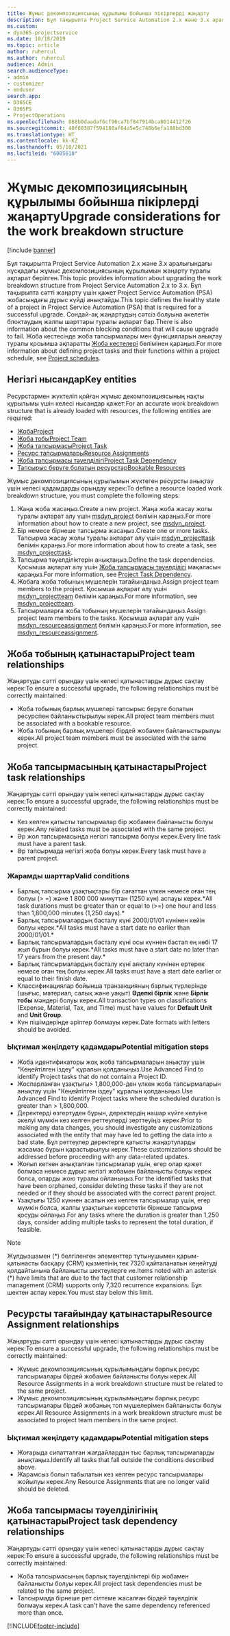 ```yaml
---
title: Жұмыс декомпозициясының құрылымы бойынша пікірлерді жаңарту
description: Бұл тақырыпта Project Service Automation 2.x және 3.x аралығындағы нұсқадағы жұмыс декомпозициясының құрылымын жаңарту туралы ақпарат берілген.
ms.custom:
- dyn365-projectservice
ms.date: 10/18/2019
ms.topic: article
author: ruhercul
ms.author: ruhercul
audience: Admin
search.audienceType:
- admin
- customizer
- enduser
search.app:
- D365CE
- D365PS
- ProjectOperations
ms.openlocfilehash: 868b0daadaf6cf96ca7bf847914bca8014412f26
ms.sourcegitcommit: 40f68387f594180af64a5e5c748b6efa188bd300
ms.translationtype: HT
ms.contentlocale: kk-KZ
ms.lasthandoff: 05/10/2021
ms.locfileid: "6005618"
---
```

# <a name="upgrade-considerations-for-the-work-breakdown-structure"></a><span data-ttu-id="e2d3f-103">Жұмыс декомпозициясының құрылымы бойынша пікірлерді жаңарту</span><span class="sxs-lookup"><span data-stu-id="e2d3f-103">Upgrade considerations for the work breakdown structure</span></span>

[!include [banner](../includes/psa-now-project-operations.md)]

<span data-ttu-id="e2d3f-104">Бұл тақырыпта Project Service Automation 2.x және 3.x аралығындағы нұсқадағы жұмыс декомпозициясының құрылымын жаңарту туралы ақпарат берілген.</span><span class="sxs-lookup"><span data-stu-id="e2d3f-104">This topic provides information about upgrading the work breakdown structure from Project Service Automation 2.x to 3.x.</span></span> <span data-ttu-id="e2d3f-105">Бұл тақырыпта сәтті жаңарту үшін қажет Project Service Automation (PSA) жобасындағы дұрыс күйді анықтайды.</span><span class="sxs-lookup"><span data-stu-id="e2d3f-105">This topic defines the healthy state of a project in Project Service Automation (PSA) that is required for a successful upgrade.</span></span> <span data-ttu-id="e2d3f-106">Сондай-ақ жаңартудың сәтсіз болуына әкелетін блоктаудың жалпы шарттары туралы ақпарат бар.</span><span class="sxs-lookup"><span data-stu-id="e2d3f-106">There is also information about the common blocking conditions that will cause upgrade to fail.</span></span> <span data-ttu-id="e2d3f-107">Жоба кестесінде жоба тапсырмалары мен функцияларын анықтау туралы қосымша ақпаратты [Жоба кестелері](project-creating.md) бөлімінен қараңыз.</span><span class="sxs-lookup"><span data-stu-id="e2d3f-107">For more information about defining project tasks and their functions within a project schedule, see [Project schedules](project-creating.md).</span></span>

## <a name="key-entities"></a><span data-ttu-id="e2d3f-108">Негізгі нысандар</span><span class="sxs-lookup"><span data-stu-id="e2d3f-108">Key entities</span></span>
<span data-ttu-id="e2d3f-109">Ресурстармен жүктеліп қойған жұмыс декомпозициясының нақты құрылымы үшін келесі нысандар қажет:</span><span class="sxs-lookup"><span data-stu-id="e2d3f-109">For an accurate work breakdown structure that is already loaded with resources, the following entities are required:</span></span>

- [<span data-ttu-id="e2d3f-110">Жоба</span><span class="sxs-lookup"><span data-stu-id="e2d3f-110">Project</span></span>](/dynamics365/customerengagement/on-premises/developer/entities/msdyn_project)
- [<span data-ttu-id="e2d3f-111">Жоба тобы</span><span class="sxs-lookup"><span data-stu-id="e2d3f-111">Project Team</span></span>](/dynamics365/customerengagement/on-premises/developer/entities/msdyn_projectteam)
- [<span data-ttu-id="e2d3f-112">Жоба тапсырмасы</span><span class="sxs-lookup"><span data-stu-id="e2d3f-112">Project Task</span></span>](/dynamics365/customerengagement/on-premises/developer/entities/msdyn_projecttask)
- [<span data-ttu-id="e2d3f-113">Ресурс тапсырмалары</span><span class="sxs-lookup"><span data-stu-id="e2d3f-113">Resource Assignments</span></span>](/dynamics365/customerengagement/on-premises/developer/entities/msdyn_resourceassignment)
- [<span data-ttu-id="e2d3f-114">Жоба тапсырмасы тәуелділігі</span><span class="sxs-lookup"><span data-stu-id="e2d3f-114">Project Task Dependency</span></span>](/dynamics365/customerengagement/on-premises/developer/entities/msdyn_projecttaskdependency)
- [<span data-ttu-id="e2d3f-115">Тапсырыс беруге болатын ресурстар</span><span class="sxs-lookup"><span data-stu-id="e2d3f-115">Bookable Resources</span></span>](/dynamics365/customerengagement/on-premises/developer/entities/bookableresource)

<span data-ttu-id="e2d3f-116">Жұмыс декомпозициясының құрылымын жүктеген ресурсты анықтау үшін келесі қадамдарды орындау керек:</span><span class="sxs-lookup"><span data-stu-id="e2d3f-116">To define a resource loaded work breakdown structure, you must complete the following steps:</span></span>

1. <span data-ttu-id="e2d3f-117">Жаңа жоба жасаңыз.</span><span class="sxs-lookup"><span data-stu-id="e2d3f-117">Create a new project.</span></span> <span data-ttu-id="e2d3f-118">Жаңа жоба жасау жолы туралы ақпарат алу үшін [msdyn_project](/dynamics365/customerengagement/on-premises/developer/entities/msdyn_project) бөлімін қараңыз.</span><span class="sxs-lookup"><span data-stu-id="e2d3f-118">For more information about how to create a new project, see [msdyn_project](/dynamics365/customerengagement/on-premises/developer/entities/msdyn_project).</span></span>
2. <span data-ttu-id="e2d3f-119">Бір немесе бірнеше тапсырма жасаңыз.</span><span class="sxs-lookup"><span data-stu-id="e2d3f-119">Create one or more tasks.</span></span> <span data-ttu-id="e2d3f-120">Тапсырма жасау жолы туралы ақпарат алу үшін [msdyn_projecttask](/dynamics365/customerengagement/on-premises/developer/entities/msdyn_projecttask) бөлімін қараңыз.</span><span class="sxs-lookup"><span data-stu-id="e2d3f-120">For more information about how to create a task, see [msdyn_projecttask](/dynamics365/customerengagement/on-premises/developer/entities/msdyn_projecttask).</span></span>
3. <span data-ttu-id="e2d3f-121">Тапсырма тәуелділіктерін анықтаңыз.</span><span class="sxs-lookup"><span data-stu-id="e2d3f-121">Define the task dependencies.</span></span> <span data-ttu-id="e2d3f-122">Қосымша ақпарат алу үшін [Жоба тапсырмасы тәуелділігі](/dynamics365/customerengagement/on-premises/developer/entities/msdyn_projecttaskdependency) мақаласын қараңыз.</span><span class="sxs-lookup"><span data-stu-id="e2d3f-122">For more information, see [Project Task Dependency](/dynamics365/customerengagement/on-premises/developer/entities/msdyn_projecttaskdependency).</span></span>
4. <span data-ttu-id="e2d3f-123">Жобаға жоба тобының мүшелерін тағайындаңыз.</span><span class="sxs-lookup"><span data-stu-id="e2d3f-123">Assign project team members to the project.</span></span> <span data-ttu-id="e2d3f-124">Қосымша ақпарат алу үшін [msdyn_projectteam](/dynamics365/customerengagement/on-premises/developer/entities/msdyn_projectteam) бөлімін қараңыз.</span><span class="sxs-lookup"><span data-stu-id="e2d3f-124">For more information, see [msdyn_projectteam](/dynamics365/customerengagement/on-premises/developer/entities/msdyn_projectteam).</span></span>
5. <span data-ttu-id="e2d3f-125">Тапсырмаларға жоба тобының мүшелерін тағайындаңыз.</span><span class="sxs-lookup"><span data-stu-id="e2d3f-125">Assign project team members to the tasks.</span></span> <span data-ttu-id="e2d3f-126">Қосымша ақпарат алу үшін [msdyn_resourceassignment](/dynamics365/customerengagement/on-premises/developer/entities/msdyn_resourceassignment) бөлімін қараңыз.</span><span class="sxs-lookup"><span data-stu-id="e2d3f-126">For more information, see [msdyn_resourceassignment](/dynamics365/customerengagement/on-premises/developer/entities/msdyn_resourceassignment).</span></span>

## <a name="project-team-relationships"></a><span data-ttu-id="e2d3f-127">Жоба тобының қатынастары</span><span class="sxs-lookup"><span data-stu-id="e2d3f-127">Project team relationships</span></span>

<span data-ttu-id="e2d3f-128">Жаңартуды сәтті орындау үшін келесі қатынастарды дұрыс сақтау керек:</span><span class="sxs-lookup"><span data-stu-id="e2d3f-128">To ensure a successful upgrade, the following relationships must be correctly maintained:</span></span>
- <span data-ttu-id="e2d3f-129">Жоба тобының барлық мүшелері тапсырыс беруге болатын ресурспен байланыстырылуы керек.</span><span class="sxs-lookup"><span data-stu-id="e2d3f-129">All project team members must be associated with a bookable resource.</span></span>
- <span data-ttu-id="e2d3f-130">Жоба тобының барлық мүшелері бірдей жобамен байланыстырылуы керек.</span><span class="sxs-lookup"><span data-stu-id="e2d3f-130">All project team members must be associated with the same project.</span></span> 

## <a name="project-task-relationships"></a><span data-ttu-id="e2d3f-131">Жоба тапсырмасының қатынастары</span><span class="sxs-lookup"><span data-stu-id="e2d3f-131">Project task relationships</span></span>
<span data-ttu-id="e2d3f-132">Жаңартуды сәтті орындау үшін келесі қатынастарды дұрыс сақтау керек:</span><span class="sxs-lookup"><span data-stu-id="e2d3f-132">To ensure a successful upgrade, the following relationships must be correctly maintained:</span></span>

- <span data-ttu-id="e2d3f-133">Кез келген қатысты тапсырмалар бір жобамен байланысты болуы керек.</span><span class="sxs-lookup"><span data-stu-id="e2d3f-133">Any related tasks must be associated with the same project.</span></span>
- <span data-ttu-id="e2d3f-134">Әр жол тапсырмасында негізгі тапсырма болуы керек.</span><span class="sxs-lookup"><span data-stu-id="e2d3f-134">Every line task must have a parent task.</span></span>
- <span data-ttu-id="e2d3f-135">Әр тапсырмада негізгі жоба болуы керек.</span><span class="sxs-lookup"><span data-stu-id="e2d3f-135">Every task must have a parent project.</span></span>

### <a name="valid-conditions"></a><span data-ttu-id="e2d3f-136">Жарамды шарттар</span><span class="sxs-lookup"><span data-stu-id="e2d3f-136">Valid conditions</span></span>

- <span data-ttu-id="e2d3f-137">Барлық тапсырма ұзақтықтары бір сағаттан үлкен немесе оған тең болуы (> =) және 1 800 000 минуттан (1250 күн) аспауы керек.\*</span><span class="sxs-lookup"><span data-stu-id="e2d3f-137">All task durations must be greater than or equal to (>=) one hour and less than 1,800,000 minutes (1,250 days).\*</span></span>
- <span data-ttu-id="e2d3f-138">Барлық тапсырмалардың басталу күні 2000/01/01 күнінен кейін болуы керек.\*</span><span class="sxs-lookup"><span data-stu-id="e2d3f-138">All tasks must have a start date no earlier than 2000/01/01.\*</span></span>
- <span data-ttu-id="e2d3f-139">Барлық тапсырмалардың басталу күні осы күннен бастап ең көбі 17 жыл бұрын болуы керек.\*</span><span class="sxs-lookup"><span data-stu-id="e2d3f-139">All tasks must have a start date no later than 17 years from the present day.\*</span></span>
- <span data-ttu-id="e2d3f-140">Барлық тапсырмалардың басталу күні аяқталу күнінен ертерек немесе оған тең болуы керек.</span><span class="sxs-lookup"><span data-stu-id="e2d3f-140">All tasks must have a start date earlier or equal to their finish date.</span></span>
- <span data-ttu-id="e2d3f-141">Классификациялар бойынша транзакцияның барлық түрлерінде (шығыс, материал, салық және уақыт) **Әдепкі бірлік** және **Бірлік тобы** мәндері болуы керек.</span><span class="sxs-lookup"><span data-stu-id="e2d3f-141">All transaction types on classifications (Expense, Material, Tax, and Time) must have values for **Default Unit** and **Unit Group**.</span></span>
- <span data-ttu-id="e2d3f-142">Күн пішімдерінде әріптер болмауы керек.</span><span class="sxs-lookup"><span data-stu-id="e2d3f-142">Date formats with letters should be avoided.</span></span>

### <a name="potential-mitigation-steps"></a><span data-ttu-id="e2d3f-143">Ықтимал жеңілдету қадамдары</span><span class="sxs-lookup"><span data-stu-id="e2d3f-143">Potential mitigation steps</span></span>
- <span data-ttu-id="e2d3f-144">Жоба идентификаторы жоқ жоба тапсырмаларын анықтау үшін "Кеңейтілген іздеу" құралын қолданыңыз.</span><span class="sxs-lookup"><span data-stu-id="e2d3f-144">Use Advanced Find to identify Project tasks that do not contain a Project ID.</span></span>
- <span data-ttu-id="e2d3f-145">Жоспарланған ұзақтығы> 1,800,000-ден үлкен жоба тапсырмаларын анықтау үшін "Кеңейтілген іздеу" құралын қолданыңыз.</span><span class="sxs-lookup"><span data-stu-id="e2d3f-145">Use Advanced Find to identify Project tasks where the scheduled duration is greater than > 1,800,000.</span></span>
- <span data-ttu-id="e2d3f-146">Деректерді өзгертуден бұрын, деректердің нашар күйге келуіне әкелуі мүмкін кез келген реттеулерді зерттеуіңіз керек.</span><span class="sxs-lookup"><span data-stu-id="e2d3f-146">Prior to making any data changes, you should investigate any customizations associated with the entity that may have led to getting the data into a bad state.</span></span> <span data-ttu-id="e2d3f-147">Бұл реттеулер деректерге қатысты жаңартуларды жасамас бұрын қарастырылуы керек.</span><span class="sxs-lookup"><span data-stu-id="e2d3f-147">These customizations should be addressed before proceeding with any data-related updates.</span></span>
- <span data-ttu-id="e2d3f-148">Жоғып кеткен анықталған тапсырмалар үшін, егер олар қажет болмаса немесе дұрыс негізгі жобамен байланысты болуы керек болса, оларды жою туралы ойланыңыз.</span><span class="sxs-lookup"><span data-stu-id="e2d3f-148">For the identified tasks that have been orphaned, consider deleting these tasks if they are not needed or if they should be associated with the correct parent project.</span></span>
- <span data-ttu-id="e2d3f-149">Ұзақтығы 1250 күннен асатын кез келген тапсырмалар үшін, егер мүмкін болса, жалпы ұзақтығын көрсететін бірнеше тапсырма қосуды ойлаңыз.</span><span class="sxs-lookup"><span data-stu-id="e2d3f-149">For any tasks where the duration is greater than 1,250 days, consider adding multiple tasks to represent the total duration, if feasible.</span></span>

> [!NOTE]
> <span data-ttu-id="e2d3f-150">Жұлдызшамен (\*) белгіленген элементтер тұтынушымен қарым-қатынасты басқару (CRM) қызметінің тек 7320 қайталанатын кеңейтуді қолдайтынына байланысты шектеулерге ие.</span><span class="sxs-lookup"><span data-stu-id="e2d3f-150">Items noted with an asterisk (\*) have limits that are due to the fact that customer relationship management (CRM) supports only 7,320 recurrence expansions.</span></span> <span data-ttu-id="e2d3f-151">Бұл шектен аспау керек.</span><span class="sxs-lookup"><span data-stu-id="e2d3f-151">You must stay below this limit.</span></span>

## <a name="resource-assignment-relationships"></a><span data-ttu-id="e2d3f-152">Ресурсты тағайындау қатынастары</span><span class="sxs-lookup"><span data-stu-id="e2d3f-152">Resource Assignment relationships</span></span>
<span data-ttu-id="e2d3f-153">Жаңартуды сәтті орындау үшін келесі қатынастарды дұрыс сақтау керек:</span><span class="sxs-lookup"><span data-stu-id="e2d3f-153">To ensure a successful upgrade, the following relationships must be correctly maintained:</span></span>

- <span data-ttu-id="e2d3f-154">Жұмыс декомпозициясының құрылымындағы барлық ресурс тапсырмалары бірдей жобамен байланысты болуы керек.</span><span class="sxs-lookup"><span data-stu-id="e2d3f-154">All Resource Assignments in a work breakdown structure must be related to the same project.</span></span>
- <span data-ttu-id="e2d3f-155">Жұмыс декомпозициясының құрылымындағы барлық ресурс тапсырмалары бірдей жобаның топ мүшелерімен байланысты болуы керек.</span><span class="sxs-lookup"><span data-stu-id="e2d3f-155">All Resource Assignments in a work breakdown structure must be associated to project team members in the same project.</span></span>

### <a name="potential-mitigation-steps"></a><span data-ttu-id="e2d3f-156">Ықтимал жеңілдету қадамдары</span><span class="sxs-lookup"><span data-stu-id="e2d3f-156">Potential mitigation steps</span></span>
- <span data-ttu-id="e2d3f-157">Жоғарыда сипатталған жағдайлардан тыс барлық тапсырмаларды анықтаңыз.</span><span class="sxs-lookup"><span data-stu-id="e2d3f-157">Identify all tasks that fall outside the conditions described above.</span></span>  
- <span data-ttu-id="e2d3f-158">Жарамсыз болып табылатын кез келген ресурс тапсырмалары жойылуы керек.</span><span class="sxs-lookup"><span data-stu-id="e2d3f-158">Any Resource Assignments that are no longer valid should be deleted.</span></span>

## <a name="project-task-dependency-relationships"></a><span data-ttu-id="e2d3f-159">Жоба тапсырмасы тәуелділігінің қатынастары</span><span class="sxs-lookup"><span data-stu-id="e2d3f-159">Project task dependency relationships</span></span>
<span data-ttu-id="e2d3f-160">Жаңартуды сәтті орындау үшін келесі қатынастарды дұрыс сақтау керек:</span><span class="sxs-lookup"><span data-stu-id="e2d3f-160">To ensure a successful upgrade, the following relationships must be correctly maintained:</span></span>

- <span data-ttu-id="e2d3f-161">Жоба тапсырмасының барлық тәуелділіктері бір жобамен байланысты болуы керек.</span><span class="sxs-lookup"><span data-stu-id="e2d3f-161">All project task dependencies must be related to the same project.</span></span>
- <span data-ttu-id="e2d3f-162">Тапсырмада бірнеше рет сілтеме жасалған бірдей тәуелділік болмауы керек.</span><span class="sxs-lookup"><span data-stu-id="e2d3f-162">A task can't have the same dependency referenced more than once.</span></span>


[!INCLUDE[footer-include](../includes/footer-banner.md)]